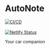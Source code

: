 # AutoNote 
[![CI/CD](https://github.com/noriban/AutoNote/actions/workflows/android.yml/badge.svg?branch=main)](https://github.com/noriban/AutoNote/actions/workflows/android.yml) <br><br>
[![Netlify Status](https://api.netlify.com/api/v1/badges/a20d817c-0fbc-4491-bf3e-2a348faa62ef/deploy-status)](https://app.netlify.com/sites/autonote/deploys)<br>

Your car companion